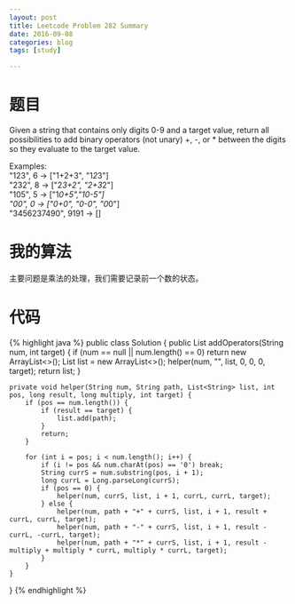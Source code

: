 ```yaml
---
layout: post
title: Leetcode Problem 282 Summary
date: 2016-09-08
categories: blog
tags: [study]

---
```


# 题目

Given a string that contains only digits 0-9 and a target value, return all possibilities to add binary operators (not unary) +, -, or * between the digits so they evaluate to the target value.

Examples:   
"123", 6 -> ["1+2+3", "1*2*3"]   
"232", 8 -> ["2*3+2", "2+3*2"]  
"105", 5 -> ["1*0+5","10-5"]  
"00", 0 -> ["0+0", "0-0", "0*0"]  
"3456237490", 9191 -> []

# 我的算法

主要问题是乘法的处理，我们需要记录前一个数的状态。

# 代码

{% highlight java %}
public class Solution {
    public List<String> addOperators(String num, int target) {
        if (num == null || num.length() == 0) return new ArrayList<>();
        List<String> list = new ArrayList<>();
        helper(num, "", list, 0, 0, 0, target);
        return list;
    }
    
    private void helper(String num, String path, List<String> list, int pos, long result, long multiply, int target) {
        if (pos == num.length()) {
            if (result == target) {
                list.add(path);
            }
            return;
        }
        
        for (int i = pos; i < num.length(); i++) {
            if (i != pos && num.charAt(pos) == '0') break;
            String currS = num.substring(pos, i + 1);
            long currL = Long.parseLong(currS);
            if (pos == 0) {
                helper(num, currS, list, i + 1, currL, currL, target);
            } else {
                helper(num, path + "+" + currS, list, i + 1, result + currL, currL, target);
                helper(num, path + "-" + currS, list, i + 1, result - currL, -currL, target);
                helper(num, path + "*" + currS, list, i + 1, result - multiply + multiply * currL, multiply * currL, target);
            }
        }
    }
}
{% endhighlight %}